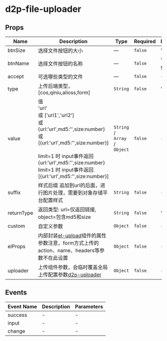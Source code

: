 # d2p-file-uploader

## Props

<!-- @vuese:d2p-file-uploader:props:start -->
|Name|Description|Type|Required|Default|
|---|---|---|---|---|
|btnSize|选择文件按钮的大小|—|`false`|'small'|
|btnName|选择文件按钮的名称|—|`false`|'选择文件'|
|accept|可选哪些类型的文件|—|`false`|-|
|type|上传后端类型，[cos,qiniu,alioss,form]|`String`|`false`|'cos'|
|value|值 <br/>'url'<br/>或 ['url1','url2']<br/>或 {url:'url',md5:'',size:number}<br/>或 [{url:'url',md5:'',size:number}]<br/><br/>limit=1 时 input事件返回 {url:'url',md5:'',size:number}<br/>limit>1 时 input事件返回 [{url:'url',md5:'',size:number}]<br/>|`String` / `Array` / `Object`|`false`|-|
|suffix|样式后缀 追加到url的后面，进行图片处理，需要到对象存储平台配置样式|`String`|`false`|-|
|returnType|返回类型: url=仅返回链接, object=包含md5和size|`String`|`false`|'url'|
|custom|自定义参数|`Object`|`false`|-|
|elProps|内部封装[el-upload](https://element.eleme.cn/#/zh-CN/component/upload)组件的属性参数注意，form方式上传的action、name、headers等参数不在此设置|`Object`|`false`|-|
|uploader|上传组件参数，会临时覆盖全局上传配置参数[d2p-uploader](/guide/extends/uploader.html)|`Object`|`false`|-|

<!-- @vuese:d2p-file-uploader:props:end -->


## Events

<!-- @vuese:d2p-file-uploader:events:start -->
|Event Name|Description|Parameters|
|---|---|---|
|success|-|-|
|input|-|-|
|change|-|-|

<!-- @vuese:d2p-file-uploader:events:end -->


